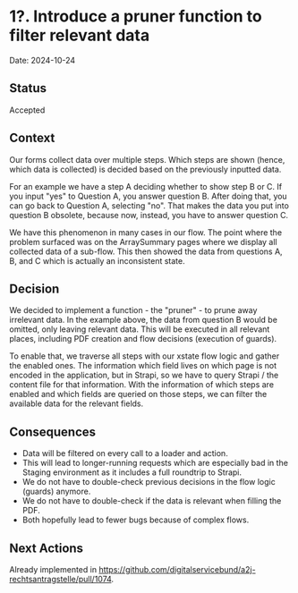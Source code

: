 # 1?. Introduce a pruner function to filter relevant data

Date: 2024-10-24

## Status

Accepted

## Context

Our forms collect data over multiple steps.
Which steps are shown (hence, which data is collected) is decided based on the previously inputted data.

For an example we have a step A deciding whether to show step B or C.
If you input "yes" to Question A, you answer question B.
After doing that, you can go back to Question A, selecting "no".
That makes the data you put into question B obsolete, because now, instead, you have to answer question C.

We have this phenomenon in many cases in our flow.
The point where the problem surfaced was on the ArraySummary pages where we display all collected data of a sub-flow.
This then showed the data from questions A, B, and C which is actually an inconsistent state.

## Decision

We decided to implement a function - the "pruner" - to prune away irrelevant data.
In the example above, the data from question B would be omitted, only leaving relevant data.
This will be executed in all relevant places, including PDF creation and flow decisions (execution of guards).

To enable that, we traverse all steps with our xstate flow logic and gather the enabled ones.
The information which field lives on which page is not encoded in the application, but in Strapi, so we have to query Strapi / the content file for that information.
With the information of which steps are enabled and which fields are queried on those steps, we can filter the available data for the relevant fields.

## Consequences

- Data will be filtered on every call to a loader and action.
- This will lead to longer-running requests which are especially bad in the Staging environment as it includes a full roundtrip to Strapi.
- We do not have to double-check previous decisions in the flow logic (guards) anymore.
- We do not have to double-check if the data is relevant when filling the PDF.
- Both hopefully lead to fewer bugs because of complex flows.

## Next Actions

Already implemented in https://github.com/digitalservicebund/a2j-rechtsantragstelle/pull/1074.
